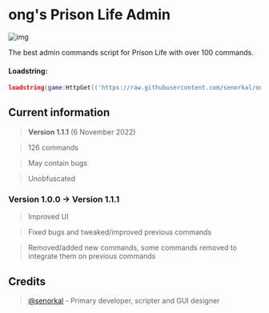 # ong's Prison Life Admin
![img](https://user-images.githubusercontent.com/44597465/200223860-b72dbf6a-a100-453d-8d11-3c4ccaa72823.png)


The best admin commands script for Prison Life with over 100 commands.

#### Loadstring: 
```lua 
loadstring(game:HttpGet(('https://raw.githubusercontent.com/senorkal/ongsPrisonLifeAdmin/main/source'),true))() 
```

## Current information
> **Version 1.1.1** (6 November 2022)

> 126 commands

> May contain bugs

> Unobfuscated

### Version 1.0.0 -> Version 1.1.1
> Improved UI

> Fixed bugs and tweaked/improved previous commands

> Removed/added new commands, some commands removed to integrate them on previous commands


## Credits
> [@senorkal](https://github.com/senorkal) - Primary developer, scripter and GUI designer
